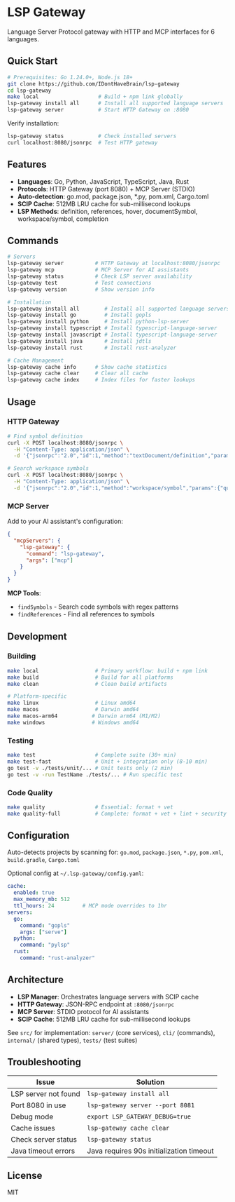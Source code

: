 # LSP Gateway

Language Server Protocol gateway with HTTP and MCP interfaces for 6 languages.

## Quick Start

```bash
# Prerequisites: Go 1.24.0+, Node.js 18+
git clone https://github.com/IDontHaveBrain/lsp-gateway
cd lsp-gateway
make local                   # Build + npm link globally
lsp-gateway install all      # Install all supported language servers
lsp-gateway server           # Start HTTP Gateway on :8080
```

Verify installation:
```bash
lsp-gateway status           # Check installed servers
curl localhost:8080/jsonrpc  # Test HTTP gateway
```

## Features

- **Languages**: Go, Python, JavaScript, TypeScript, Java, Rust
- **Protocols**: HTTP Gateway (port 8080) + MCP Server (STDIO)
- **Auto-detection**: go.mod, package.json, *.py, pom.xml, Cargo.toml
- **SCIP Cache**: 512MB LRU cache for sub-millisecond lookups
- **LSP Methods**: definition, references, hover, documentSymbol, workspace/symbol, completion

## Commands

```bash
# Servers
lsp-gateway server          # HTTP Gateway at localhost:8080/jsonrpc
lsp-gateway mcp             # MCP Server for AI assistants
lsp-gateway status          # Check LSP server availability
lsp-gateway test            # Test connections
lsp-gateway version         # Show version info

# Installation
lsp-gateway install all        # Install all supported language servers
lsp-gateway install go         # Install gopls
lsp-gateway install python     # Install python-lsp-server
lsp-gateway install typescript # Install typescript-language-server
lsp-gateway install javascript # Install typescript-language-server
lsp-gateway install java       # Install jdtls
lsp-gateway install rust       # Install rust-analyzer

# Cache Management
lsp-gateway cache info      # Show cache statistics
lsp-gateway cache clear     # Clear all cache
lsp-gateway cache index     # Index files for faster lookups
```

## Usage

### HTTP Gateway

```bash
# Find symbol definition
curl -X POST localhost:8080/jsonrpc \
  -H "Content-Type: application/json" \
  -d '{"jsonrpc":"2.0","id":1,"method":"textDocument/definition","params":{"textDocument":{"uri":"file:///path/to/file.go"},"position":{"line":10,"character":5}}}'

# Search workspace symbols
curl -X POST localhost:8080/jsonrpc \
  -H "Content-Type: application/json" \
  -d '{"jsonrpc":"2.0","id":1,"method":"workspace/symbol","params":{"query":"Router"}}'
```

### MCP Server

Add to your AI assistant's configuration:
```json
{
  "mcpServers": {
    "lsp-gateway": {
      "command": "lsp-gateway",
      "args": ["mcp"]
    }
  }
}
```

**MCP Tools**: 
- `findSymbols` - Search code symbols with regex patterns
- `findReferences` - Find all references to symbols

## Development

### Building
```bash
make local                  # Primary workflow: build + npm link
make build                  # Build for all platforms
make clean                  # Clean build artifacts

# Platform-specific
make linux                  # Linux amd64
make macos                  # Darwin amd64  
make macos-arm64           # Darwin arm64 (M1/M2)
make windows               # Windows amd64
```

### Testing
```bash
make test                   # Complete suite (30+ min)
make test-fast              # Unit + integration only (8-10 min)
go test -v ./tests/unit/... # Unit tests only (2 min)
go test -v -run TestName ./tests/... # Run specific test
```

### Code Quality
```bash
make quality                # Essential: format + vet
make quality-full           # Complete: format + vet + lint + security
```

## Configuration

Auto-detects projects by scanning for: `go.mod`, `package.json`, `*.py`, `pom.xml`, `build.gradle`, `Cargo.toml`

Optional config at `~/.lsp-gateway/config.yaml`:
```yaml
cache:
  enabled: true
  max_memory_mb: 512
  ttl_hours: 24         # MCP mode overrides to 1hr
servers:
  go:
    command: "gopls"
    args: ["serve"]
  python:
    command: "pylsp"
  rust:
    command: "rust-analyzer"
```

## Architecture

- **LSP Manager**: Orchestrates language servers with SCIP cache
- **HTTP Gateway**: JSON-RPC endpoint at `:8080/jsonrpc`  
- **MCP Server**: STDIO protocol for AI assistants
- **SCIP Cache**: 512MB LRU cache for sub-millisecond lookups

See `src/` for implementation: `server/` (core services), `cli/` (commands), `internal/` (shared types), `tests/` (test suites)

## Troubleshooting

| Issue | Solution |
|-------|----------|
| LSP server not found | `lsp-gateway install all` |
| Port 8080 in use | `lsp-gateway server --port 8081` |
| Debug mode | `export LSP_GATEWAY_DEBUG=true` |
| Cache issues | `lsp-gateway cache clear` |
| Check server status | `lsp-gateway status` |
| Java timeout errors | Java requires 90s initialization timeout |

## License

MIT
